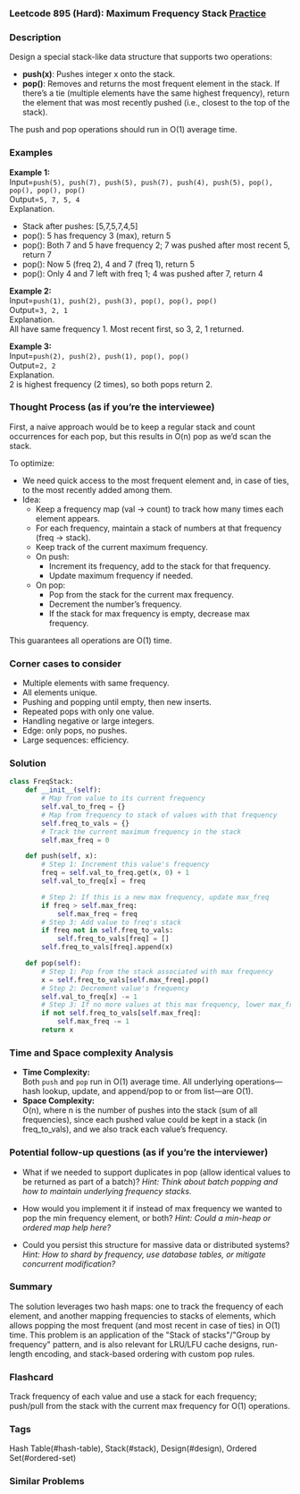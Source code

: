 ### Leetcode 895 (Hard): Maximum Frequency Stack [Practice](https://leetcode.com/problems/maximum-frequency-stack)

### Description  
Design a special stack-like data structure that supports two operations:
- **push(x)**: Pushes integer x onto the stack.
- **pop()**: Removes and returns the most frequent element in the stack. If there’s a tie (multiple elements have the same highest frequency), return the element that was most recently pushed (i.e., closest to the top of the stack).

The push and pop operations should run in O(1) average time.

### Examples  

**Example 1:**  
Input=`push(5), push(7), push(5), push(7), push(4), push(5), pop(), pop(), pop(), pop()`  
Output=`5, 7, 5, 4`  
Explanation.  
- Stack after pushes: [5,7,5,7,4,5]  
- pop(): 5 has frequency 3 (max), return 5  
- pop(): Both 7 and 5 have frequency 2; 7 was pushed after most recent 5, return 7  
- pop(): Now 5 (freq 2), 4 and 7 (freq 1), return 5  
- pop(): Only 4 and 7 left with freq 1; 4 was pushed after 7, return 4

**Example 2:**  
Input=`push(1), push(2), push(3), pop(), pop(), pop()`  
Output=`3, 2, 1`  
Explanation.  
All have same frequency 1. Most recent first, so 3, 2, 1 returned.

**Example 3:**  
Input=`push(2), push(2), push(1), pop(), pop()`  
Output=`2, 2`  
Explanation.  
2 is highest frequency (2 times), so both pops return 2.

### Thought Process (as if you’re the interviewee)  
First, a naive approach would be to keep a regular stack and count occurrences for each pop, but this results in O(n) pop as we’d scan the stack.

To optimize:
- We need quick access to the most frequent element and, in case of ties, to the most recently added among them.
- Idea: 
  - Keep a frequency map (val → count) to track how many times each element appears.
  - For each frequency, maintain a stack of numbers at that frequency (freq → stack).
  - Keep track of the current maximum frequency.
  - On push: 
    - Increment its frequency, add to the stack for that frequency.
    - Update maximum frequency if needed.
  - On pop:
    - Pop from the stack for the current max frequency.
    - Decrement the number’s frequency.
    - If the stack for max frequency is empty, decrease max frequency.

This guarantees all operations are O(1) time.

### Corner cases to consider  
- Multiple elements with same frequency.
- All elements unique.
- Pushing and popping until empty, then new inserts.
- Repeated pops with only one value.
- Handling negative or large integers.
- Edge: only pops, no pushes.
- Large sequences: efficiency.

### Solution

```python
class FreqStack:
    def __init__(self):
        # Map from value to its current frequency
        self.val_to_freq = {}
        # Map from frequency to stack of values with that frequency
        self.freq_to_vals = {}
        # Track the current maximum frequency in the stack
        self.max_freq = 0

    def push(self, x):
        # Step 1: Increment this value's frequency
        freq = self.val_to_freq.get(x, 0) + 1
        self.val_to_freq[x] = freq

        # Step 2: If this is a new max frequency, update max_freq
        if freq > self.max_freq:
            self.max_freq = freq
        # Step 3: Add value to freq's stack
        if freq not in self.freq_to_vals:
            self.freq_to_vals[freq] = []
        self.freq_to_vals[freq].append(x)

    def pop(self):
        # Step 1: Pop from the stack associated with max frequency
        x = self.freq_to_vals[self.max_freq].pop()
        # Step 2: Decrement value's frequency
        self.val_to_freq[x] -= 1
        # Step 3: If no more values at this max frequency, lower max_freq
        if not self.freq_to_vals[self.max_freq]:
            self.max_freq -= 1
        return x
```

### Time and Space complexity Analysis  

- **Time Complexity:**  
  Both `push` and `pop` run in O(1) average time. All underlying operations—hash lookup, update, and append/pop to or from list—are O(1).
- **Space Complexity:**  
  O(n), where n is the number of pushes into the stack (sum of all frequencies), since each pushed value could be kept in a stack (in freq_to_vals), and we also track each value’s frequency.

### Potential follow-up questions (as if you’re the interviewer)  

- What if we needed to support duplicates in pop (allow identical values to be returned as part of a batch)?
  *Hint: Think about batch popping and how to maintain underlying frequency stacks.*

- How would you implement it if instead of max frequency we wanted to pop the min frequency element, or both?
  *Hint: Could a min-heap or ordered map help here?*

- Could you persist this structure for massive data or distributed systems?
  *Hint: How to shard by frequency, use database tables, or mitigate concurrent modification?*

### Summary
The solution leverages two hash maps: one to track the frequency of each element, and another mapping frequencies to stacks of elements, which allows popping the most frequent (and most recent in case of ties) in O(1) time. This problem is an application of the "Stack of stacks"/"Group by frequency" pattern, and is also relevant for LRU/LFU cache designs, run-length encoding, and stack-based ordering with custom pop rules.


### Flashcard
Track frequency of each value and use a stack for each frequency; push/pull from the stack with the current max frequency for O(1) operations.

### Tags
Hash Table(#hash-table), Stack(#stack), Design(#design), Ordered Set(#ordered-set)

### Similar Problems
